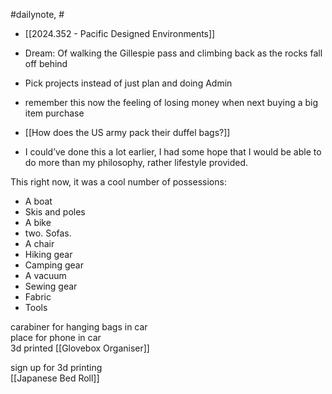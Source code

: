#dailynote, #

- [[2024.352 - Pacific Designed Environments]]
- Dream: Of walking the Gillespie pass and climbing back as the rocks fall off behind
- Pick projects instead of just plan and doing Admin
- remember this now the feeling of losing money when next buying a big item purchase
- [[How does the US army pack their duffel bags?]]

- I could’ve done this a lot earlier, I had some hope that I would be able to do more than my philosophy, rather lifestyle provided.  
  
This right now, it was a cool number of possessions:  
- A boat  
- Skis and poles  
- A bike  
- two. Sofas.  
- A chair  
- Hiking gear  
- Camping gear  
- A vacuum  
- Sewing gear  
- Fabric  
- Tools


carabiner for hanging bags in car  
place for phone in car  
3d printed [[Glovebox Organiser]]
  
sign up for 3d printing  
[[Japanese Bed Roll]]
  


